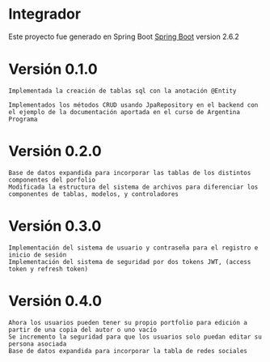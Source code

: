 # Integrador

Este proyecto fue generado en Spring Boot [Spring Boot](https://spring.io/projects/spring-boot) version 2.6.2

# Versión 0.1.0
	
	Implementada la creación de tablas sql con la anotación @Entity
	
	Implementados los métodos CRUD usando JpaRepository en el backend con el ejemplo de la documentación aportada en el curso de Argentina Programa

# Versión 0.2.0

	Base de datos expandida para incorporar las tablas de los distintos componentes del porfolio
	Modificada la estructura del sistema de archivos para diferenciar los componentes de tablas, modelos, y controladores

# Versión 0.3.0

	Implementación del sistema de usuario y contraseña para el registro e inicio de sesión
	Implementación del sistema de seguridad por dos tokens JWT, (access token y refresh token)

# Versión 0.4.0
    Ahora los usuarios pueden tener su propio portfolio para edición a partir de una copia del autor o uno vacío
    Se incremento la seguridad para que los usuarios solo puedan editar su persona asociada
    Base de datos expandida para incorporar la tabla de redes sociales
